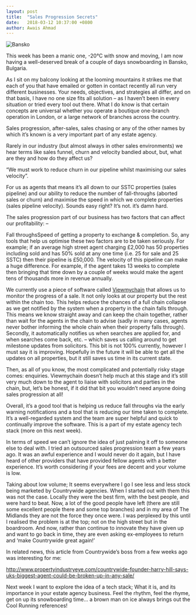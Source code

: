 ```yaml
---
layout: post
title:  "Sales Progression Secrets"
date:   2018-03-12 10:37:00 +0800
author: Awais Ahmad
---
```


![Bansko]({{site.url}}/images/Bansko.jpg)

This week has been a manic one, -20°C with snow and moving, I am now having a well-deserved break of a couple of days snowboarding in Bansko, Bulgaria.

As I sit on my balcony looking at the looming mountains it strikes me that each of you that have emailed or gotten in contact recently all run very different businesses. Your needs, objectives, and strategies all differ, and on that basis, I have no one size fits all solution – as I haven’t been in every situation or tried every tool out there. What I do know is that certain concepts are universal whether you operate a boutique one-branch operation in London, or a large network of branches across the country.

Sales progression, after-sales, sales chasing or any of the other names by which it’s known is a very important part of any estate agency.

<!--more-->

Rarely in our industry (but almost always in other sales environments) we hear terms like sales funnel, churn and velocity bandied about, but, what are they and how do they affect us?

“We must work to reduce churn in our pipeline whilst maximising our sales velocity”.

For us as agents that means it’s all down to our SSTC properties (sales pipeline) and our ability to reduce the number of fall-throughs (aborted sales or churn) and maximise the speed in which we complete properties (sales pipeline velocity). Sounds easy right? It’s not. it’s damn hard.

The sales progression part of our business has two factors that can affect our profitability: –

Fall throughsSpeed of getting a property to exchange & completion.
So, any tools that help us optimise these two factors are to be taken seriously. For example; if an average high street agent charging £2,000 has 50 properties including sold and has 50% sold at any one time (i.e. 25 for sale and 25 SSTC) then their pipeline is £50,000. The velocity of this pipeline can make a huge difference. For example, if the agent takes 13 weeks to complete then bringing that time down by a couple of weeks would make the agent tens of thousands more in revenue annually.

We currently use a piece of software called <a href="https://viewmychain.com/home">Viewmychain</a> that allows us to monitor the progress of a sale. It not only looks at our property but the rest within the chain too. This helps reduce the chances of a full chain collapse as we get notified by the system when a property in the chain falls through. This means we know straight away and can keep the chain together, rather than wait for the agents in the chain to advise (sadly in many cases, agents never bother informing the whole chain when their property falls through). Secondly, it automatically notifies us when searches are applied for, and when searches come back, etc. – which saves us calling around to get milestone updates from solicitors. This bit is not 100% currently, however I must say it is improving. Hopefully in the future it will be able to get all the updates on all properties, but it still saves us time in its current state.

Then, as all of you know, the most complicated and potentially risky stage comes: enquiries. Viewmychain doesn’t help much at this stage and it’s still very much down to the agent to liaise with solicitors and parties in the chain, but, let’s be honest, if it did that bit you wouldn’t need anyone doing sales progression at all!

Overall, it’s a good tool that is helping us reduce fall throughs via the early warning notifications and a tool that is reducing our time taken to complete. It’s a well-regarded system and the team are super helpful and quick to continually improve the software.  This is a part of my estate agency tech stack (more on this next week).

In terms of speed we can’t ignore the idea of just palming it off to someone else to deal with. I tried an outsourced sales progression team a few years ago. It was an awful experience and I would never do it again, but I have heard of other providers that have provided fellow agents with a better experience. It’s worth considering if your fees are decent and your volume is low.

Taking about low volume; It seems everywhere I go I see less and less stock being marketed by Countrywide agencies. When I started out with them this was not the case. Locally they were the best firm, with the best people, and were hard to beat. Now, a lot of the good people have left (there are still some excellent people there and some top branches) and in my area of The Midlands they are not the force they once were. I was perplexed by this until I realised the problem is at the top; not on the high street but in the boardroom. And now, rather than continue to innovate they have given up and want to go back in time, they are even asking ex-employees to return and ‘make Countrywide great again!’

In related news, this article from Countrywide’s boss from a few weeks ago was interesting for me:

<a href="http://www.propertyindustryeye.com/countrywide-founder-harry-hill-says-uks-biggest-agent-could-be-broken-up-in-any-sale/">http://www.propertyindustryeye.com/countrywide-founder-harry-hill-says-uks-biggest-agent-could-be-broken-up-in-any-sale/
</a>

Next week I want to explore the idea of a tech stack; What it is, and its importance in your estate agency business. Feel the rhythm, feel the rhyme, get on up its snowboarding time… a brown man on ice always brings out the Cool Running references!
